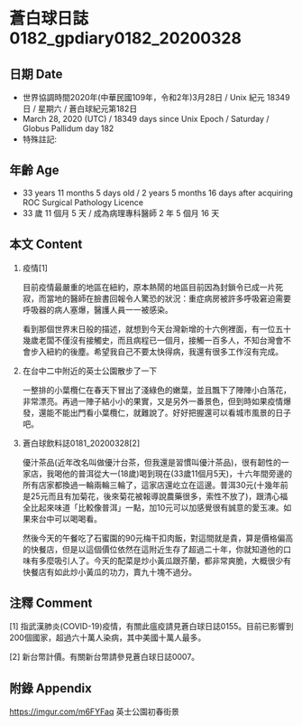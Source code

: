 # 蒼白球日誌0182_gpdiary0182_20200328 #

## 日期 Date ##

* 世界協調時間2020年(中華民國109年，令和2年)3月28日 / Unix 紀元 18349 日 / 星期六 / 蒼白球紀元第182日
* March 28, 2020 (UTC) / 18349 days since Unix Epoch / Saturday / Globus Pallidum day 182
* 特殊註記:

## 年齡 Age ##

* 33 years 11 months 5 days old / 2 years 5 months 16 days after acquiring ROC Surgical Pathology Licence
* 33 歲 11 個月 5 天 / 成為病理專科醫師 2 年 5 個月 16 天

## 本文 Content ##

1. 疫情[1]

    目前疫情最嚴重的地區在紐約，原本熱鬧的地區目前因為封鎖令已成一片死寂，而當地的醫師在臉書回報令人驚恐的狀況：重症病房被許多呼吸窘迫需要呼吸器的病人塞爆，醫護人員一一被感染。

    看到那個世界末日般的描述，就想到今天台灣新增的十六例裡面，有一位五十幾歲老闆不僅沒有接觸史，而且病程已一個月，接觸一百多人，不知台灣會不會步入紐約的後塵。希望我自己不要太快得病，我還有很多工作沒有完成。

2. 在台中二中附近的英士公園散步了一下

    一整排的小葉欖仁在春天下冒出了淺綠色的嫩葉，並且飄下了陣陣小白落花，非常漂亮。再過一陣子結小小的果實，又是另外一番景色，但到時如果疫情爆發，還能不能出門看小葉欖仁，就難說了。好好把握還可以看城市風景的日子吧。

3. 蒼白球飲料誌0181_20200328[2]

    優汁茶品(近年改名叫做優汁台茶，但我還是習慣叫優汁茶品)，很有韌性的一家店，我喝他的普洱從大一(18歲)喝到現在(33歲11個月5天)，十六年間旁邊的所有店家都換過一輪兩輪三輪了，這家店還屹立在這邊。普洱30元(十幾年前是25元而且有加菊花，後來菊花被報導說農藥很多，索性不放了)，跟清心福全比起來味道「比較像普洱」一點，加10元可以加感覺很有誠意的愛玉凍。如果來台中可以喝喝看。

    然後今天的午餐吃了石蜜園的90元梅干扣肉飯，對這間就是貴，算是價格偏高的快餐店，但是以這個價位依然在這附近生存了超過二十年，你就知道他的口味有多麼吸引人了。今天的配菜是炒小黃瓜跟芥蘭，都非常爽脆，大概很少有快餐店有如此炒小黃瓜的功力，賣九十塊不過分。

## 注釋 Comment ##

[1] 指武漢肺炎(COVID-19)疫情，有關此瘟疫請見蒼白球日誌0155。目前已影響到200個國家，超過六十萬人染病，其中美國十萬人最多。

[2] 新台幣計價。有關新台幣請參見蒼白球日誌0007。

## 附錄 Appendix ##

https://imgur.com/m6FYFaq 英士公園初春街景